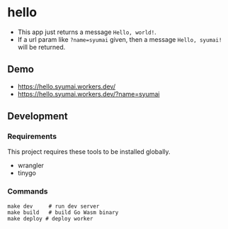 # hello

* This app just returns a message `Hello, world!`.
* If a url param like `?name=syumai` given, then a message `Hello, syumai!` will be returned.

## Demo

* https://hello.syumai.workers.dev/
* https://hello.syumai.workers.dev/?name=syumai

## Development

### Requirements

This project requires these tools to be installed globally.

* wrangler
* tinygo

### Commands

```
make dev     # run dev server
make build   # build Go Wasm binary
make deploy # deploy worker
```
